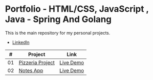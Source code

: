 # Portfolio - HTML/CSS, JavaScript , Java - Spring And Golang

This is the main repository for my personal projects.

- [LinkedIn](https://www.linkedin.com/in/agustin-carrizo-avellaneda-533727229/)

|  #  | Project                                                                                                                   | Link                                                                        |
| :-: | ------------------------------------------------------------------------------------------------------------------------- | --------------------------------------------------------------------------------- |
| 01  | [Pizzeria Project](https://github.com/Pichi-UNT/portfolio/tree/master/1-Pizzeria)                           | [Live Demo](https://pizzeria.pichidev.com.ar/)               |
| 02  | [Notes App](https://github.com/Pichi-UNT/portfolio/tree/master/2-NotesApp/notes-app)                           | [Live Demo](https://notes.pichidev.com.ar/)               |


